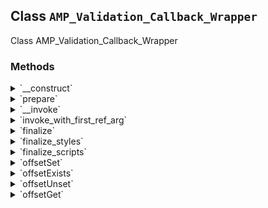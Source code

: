 ## Class `AMP_Validation_Callback_Wrapper`

Class AMP_Validation_Callback_Wrapper

### Methods
<details>
<summary>`__construct`</summary>

```php
public __construct( $callback )
```

AMP_Validation_Callback_Wrapper constructor.


</details>
<details>
<summary>`prepare`</summary>

```php
protected prepare( $args )
```

Prepare for invocation.


</details>
<details>
<summary>`__invoke`</summary>

```php
public __invoke( $args )
```

Invoke wrapped callback.


</details>
<details>
<summary>`invoke_with_first_ref_arg`</summary>

```php
public invoke_with_first_ref_arg( $first_arg, $other_args )
```

Invoke wrapped callback with first argument passed by reference.


</details>
<details>
<summary>`finalize`</summary>

```php
protected finalize( array $preparation )
```

Finalize invocation.


</details>
<details>
<summary>`finalize_styles`</summary>

```php
protected finalize_styles( \WP_Styles $wp_styles, array $before_registered, array $before_enqueued, array $before_extras )
```

Finalize styles after invocation.


</details>
<details>
<summary>`finalize_scripts`</summary>

```php
protected finalize_scripts( \WP_Scripts $wp_scripts, array $before_registered, array $before_enqueued, array $before_extras )
```

Finalize scripts after invocation.


</details>
<details>
<summary>`offsetSet`</summary>

```php
public offsetSet( $offset, $value )
```

Offset set.


</details>
<details>
<summary>`offsetExists`</summary>

```php
public offsetExists( $offset )
```

Offset exists.


</details>
<details>
<summary>`offsetUnset`</summary>

```php
public offsetUnset( $offset )
```

Offset unset.


</details>
<details>
<summary>`offsetGet`</summary>

```php
public offsetGet( $offset )
```

Offset get.


</details>
